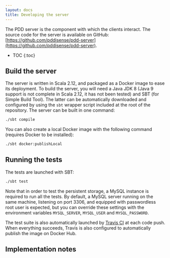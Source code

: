 ```yaml
---
layout: docs
title: Developing the server
---
```


The PDD server is the component with which the clients interact.
The source code for the server is available on GitHub: [https://github.com/pddisense/pdd-server](https://github.com/pddisense/pdd-server).

* TOC
{:toc}

## Build the server

The server is written in Scala 2.12, and packaged as a Docker image to ease its deployment.
To build the server, you will need a Java JDK 8 (Java 9 support is not complete in Scala 2.12, it has not been tested) and SBT (for Simple Build Tool).
The latter can be automatically downloaded and configured by using the `sbt` wrapper script included at the root of the repository.
The server can be built in one command:

```bash
./sbt compile
```

You can also create a local Docker image with the following command (requires Docker to be installed):

```bash
./sbt docker:publishLocal
```

## Running the tests

The tests are launched with SBT:

```bash
./sbt test
```

Note that in order to test the persistent storage, a MySQL instance is required to run all the tests.
By default, a MySQL server running on the same machine, listening on port 3306, and equipped with passwordless root user is expected, but you can override these settings with the environment variables `MYSQL_SERVER`, `MYSQL_USER` and `MYSQL_PASSWORD`.

The test suite is also automatically launched by [Travis CI](https://travis-ci.com/pddisense/pdd-server) at each code push.
When everything succeeds, Travis is also configured to automatically publish the image on Docker Hub.

## Implementation notes

